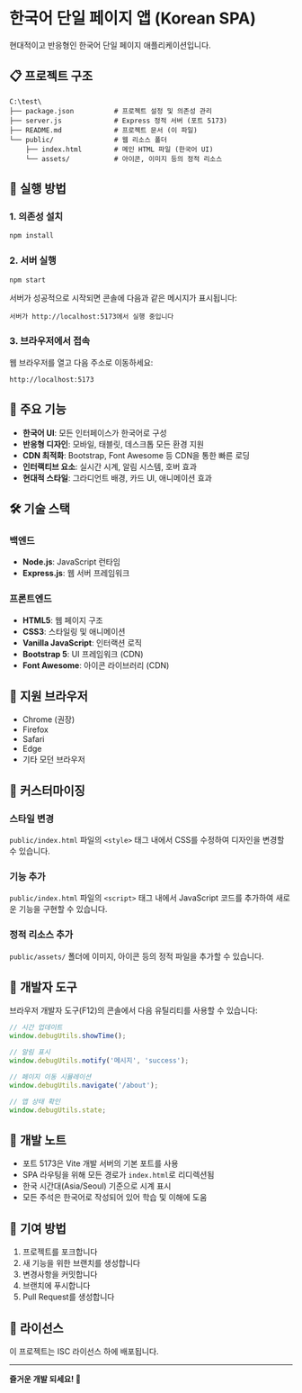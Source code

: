 # 한국어 단일 페이지 앱 (Korean SPA)

현대적이고 반응형인 한국어 단일 페이지 애플리케이션입니다.

## 📋 프로젝트 구조

```
C:\test\
├── package.json          # 프로젝트 설정 및 의존성 관리
├── server.js             # Express 정적 서버 (포트 5173)
├── README.md             # 프로젝트 문서 (이 파일)
└── public/               # 웹 리소스 폴더
    ├── index.html        # 메인 HTML 파일 (한국어 UI)
    └── assets/           # 아이콘, 이미지 등의 정적 리소스
```

## 🚀 실행 방법

### 1. 의존성 설치
```bash
npm install
```

### 2. 서버 실행
```bash
npm start
```

서버가 성공적으로 시작되면 콘솔에 다음과 같은 메시지가 표시됩니다:
```
서버가 http://localhost:5173에서 실행 중입니다
```

### 3. 브라우저에서 접속
웹 브라우저를 열고 다음 주소로 이동하세요:
```
http://localhost:5173
```

## 🌟 주요 기능

- **한국어 UI**: 모든 인터페이스가 한국어로 구성
- **반응형 디자인**: 모바일, 태블릿, 데스크톱 모든 환경 지원
- **CDN 최적화**: Bootstrap, Font Awesome 등 CDN을 통한 빠른 로딩
- **인터랙티브 요소**: 실시간 시계, 알림 시스템, 호버 효과
- **현대적 스타일**: 그라디언트 배경, 카드 UI, 애니메이션 효과

## 🛠 기술 스택

### 백엔드
- **Node.js**: JavaScript 런타임
- **Express.js**: 웹 서버 프레임워크

### 프론트엔드
- **HTML5**: 웹 페이지 구조
- **CSS3**: 스타일링 및 애니메이션
- **Vanilla JavaScript**: 인터랙션 로직
- **Bootstrap 5**: UI 프레임워크 (CDN)
- **Font Awesome**: 아이콘 라이브러리 (CDN)

## 📱 지원 브라우저

- Chrome (권장)
- Firefox
- Safari
- Edge
- 기타 모던 브라우저

## 🎨 커스터마이징

### 스타일 변경
`public/index.html` 파일의 `<style>` 태그 내에서 CSS를 수정하여 디자인을 변경할 수 있습니다.

### 기능 추가
`public/index.html` 파일의 `<script>` 태그 내에서 JavaScript 코드를 추가하여 새로운 기능을 구현할 수 있습니다.

### 정적 리소스 추가
`public/assets/` 폴더에 이미지, 아이콘 등의 정적 파일을 추가할 수 있습니다.

## 🔧 개발자 도구

브라우저 개발자 도구(F12)의 콘솔에서 다음 유틸리티를 사용할 수 있습니다:

```javascript
// 시간 업데이트
window.debugUtils.showTime();

// 알림 표시
window.debugUtils.notify('메시지', 'success');

// 페이지 이동 시뮬레이션
window.debugUtils.navigate('/about');

// 앱 상태 확인
window.debugUtils.state;
```

## 📝 개발 노트

- 포트 5173은 Vite 개발 서버의 기본 포트를 사용
- SPA 라우팅을 위해 모든 경로가 `index.html`로 리디렉션됨
- 한국 시간대(Asia/Seoul) 기준으로 시계 표시
- 모든 주석은 한국어로 작성되어 있어 학습 및 이해에 도움

## 🤝 기여 방법

1. 프로젝트를 포크합니다
2. 새 기능을 위한 브랜치를 생성합니다
3. 변경사항을 커밋합니다
4. 브랜치에 푸시합니다
5. Pull Request를 생성합니다

## 📄 라이선스

이 프로젝트는 ISC 라이선스 하에 배포됩니다.

---

**즐거운 개발 되세요! 🎉**